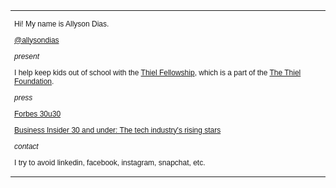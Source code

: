 <html>

<head>
<title>Allyson Dias</title>
</head>

<body>
  <table> 
  <tr>
  <td style="width: 600px; font-size:12px; font-family: sans-serif;">
  
  <p>Hi! My name is Allyson Dias.
  <p><a href="https://twitter.com/allysondias">@allysondias</a></p></p>
  <p<br></p>
  <p><i>present</i><p>
  <p>I help keep kids out of school with the
	<a href="http://thielfellowship.org">Thiel Fellowship</a>, which is a part of the <a href="http://thielfoundation.org/">The Thiel Foundation</a>. </p>

<p><i>press</i></p>
<p><a href="https://www.forbes.com/forbes/welcome/?toURL=https%3A//www.forbes.com/pictures/59fd01934bbe6f37dda1bbee/allyson-dias-28/&refURL=https%3A//www.google.com/&referrer=https%3A//www.google.com/">Forbes 30u30</a>
<p<br></p></p>
<p><a href="http://www.businessinsider.com/30-and-under-tech-industry-rising-stars-2018-5">Business Insider 30 and under: The tech industry's rising stars</a></p>


<p><i>contact</i><p>
<p>I try to avoid linkedin, facebook, instagram, snapchat, etc.</p>			
	
					
			
					

</body>
</html>

